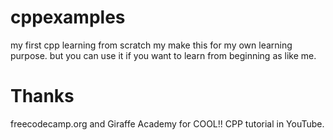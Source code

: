 # cppexamples
my first cpp learning from scratch
my make this for my own learning purpose.
but you can use it if you want to learn from beginning as like me. 
# Thanks 
freecodecamp.org and Giraffe Academy for COOL!! CPP tutorial in YouTube.
